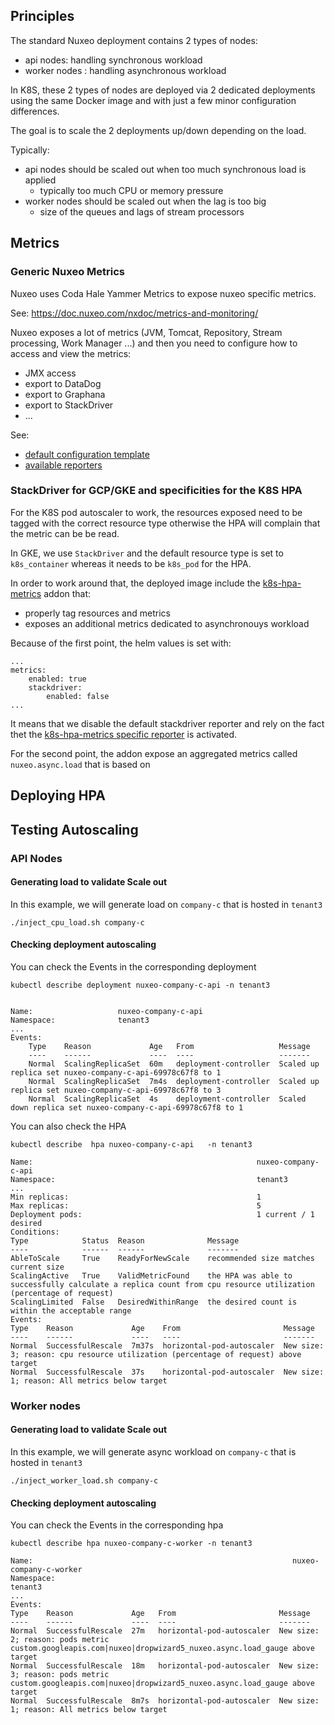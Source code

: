## Principles

The standard Nuxeo deployment contains 2 types of nodes:

 - api nodes: handling synchronous workload
 - worker nodes : handling asynchronous workload

In K8S, these 2 types of nodes are deployed via 2 dedicated deployments using the same Docker image and with just a few minor configuration differences.

The goal is to scale the 2 deployments up/down depending on the load.

Typically:

 - api nodes should be scaled out when too much synchronous load is applied
    - typically too much CPU or memory pressure
 - worker nodes should be scaled out when the lag is too big
    - size of the queues and lags of stream processors

## Metrics 

### Generic Nuxeo Metrics

Nuxeo uses Coda Hale Yammer Metrics to expose nuxeo specific metrics.

See: https://doc.nuxeo.com/nxdoc/metrics-and-monitoring/

Nuxeo exposes a lot of metrics (JVM, Tomcat, Repository, Stream processing, Work Manager ...) and then you need to configure how to access and view the metrics:

 - JMX access
 - export to DataDog
 - export to Graphana
 - export to StackDriver
 - ...

See: 

 - [default configuration template](https://github.com/nuxeo/nuxeo/blob/master/server/nuxeo-nxr-server/src/main/resources/templates/common-base/nxserver/config/metrics-config.xml)
 - [available reporters](https://github.com/nuxeo/nuxeo/tree/master/modules/runtime/nuxeo-runtime-metrics/src/main/java/org/nuxeo/runtime/metrics/reporter)

### StackDriver for GCP/GKE and specificities for the K8S HPA

For the K8S pod autoscaler to work, the resources exposed need to be tagged with the correct resource type otherwise the HPA will complain that the metric can be be read.

In GKE, we use `StackDriver` and the default resource type is set to `k8s_container` whereas it needs to be `k8s_pod` for the HPA.

In order to work around that, the deployed image include the [k8s-hpa-metrics](https://github.com/tiry/nuxeo-tenant-test-image/tree/master/plugins/k8s-hpa-metrics) addon that:

 - properly tag resources and metrics
 - exposes an additional metrics dedicated to asynchronouys workload

Because of the first point, the helm values is set with:

    ...
    metrics:
        enabled: true
        stackdriver:
            enabled: false
    ...
  
It means that we disable the default stackdriver reporter and rely on the fact thet the [k8s-hpa-metrics specific reporter](https://github.com/tiry/nuxeo-tenant-test-image/blob/master/plugins/k8s-hpa-metrics/src/main/resources/OSGI-INF/metrics-config.xml) is activated.

For the second point, the addon expose an aggregated metrics called `nuxeo.async.load` that is based on 

## Deploying HPA

## Testing Autoscaling

### API Nodes

#### Generating load to validate Scale out

In this example, we will generate load on `company-c` that is hosted in `tenant3`

    ./inject_cpu_load.sh company-c

#### Checking deployment autoscaling

You can check the Events in the corresponding deployment

    kubectl describe deployment nuxeo-company-c-api -n tenant3


    Name:                   nuxeo-company-c-api
    Namespace:              tenant3
    ...
    Events:
        Type    Reason             Age   From                   Message
        ----    ------             ----  ----                   -------
        Normal  ScalingReplicaSet  60m   deployment-controller  Scaled up replica set nuxeo-company-c-api-69978c67f8 to 1
        Normal  ScalingReplicaSet  7m4s  deployment-controller  Scaled up replica set nuxeo-company-c-api-69978c67f8 to 3
        Normal  ScalingReplicaSet  4s    deployment-controller  Scaled down replica set nuxeo-company-c-api-69978c67f8 to 1

You can also check the HPA

    kubectl describe  hpa nuxeo-company-c-api   -n tenant3

    Name:                                                  nuxeo-company-c-api
    Namespace:                                             tenant3
    ...
    Min replicas:                                          1
    Max replicas:                                          5
    Deployment pods:                                       1 current / 1 desired
    Conditions:
    Type            Status  Reason              Message
    ----            ------  ------              -------
    AbleToScale     True    ReadyForNewScale    recommended size matches current size
    ScalingActive   True    ValidMetricFound    the HPA was able to successfully calculate a replica count from cpu resource utilization (percentage of request)
    ScalingLimited  False   DesiredWithinRange  the desired count is within the acceptable range
    Events:
    Type    Reason             Age    From                       Message
    ----    ------             ----   ----                       -------
    Normal  SuccessfulRescale  7m37s  horizontal-pod-autoscaler  New size: 3; reason: cpu resource utilization (percentage of request) above target
    Normal  SuccessfulRescale  37s    horizontal-pod-autoscaler  New size: 1; reason: All metrics below target

### Worker nodes

#### Generating load to validate Scale out

In this example, we will generate async workload on `company-c` that is hosted in `tenant3`

    ./inject_worker_load.sh company-c

#### Checking deployment autoscaling

You can check the Events in the corresponding hpa

    kubectl describe hpa nuxeo-company-c-worker -n tenant3
    
    Name:                                                          nuxeo-company-c-worker
    Namespace:                                                                   tenant3
    ...
    Events:
    Type    Reason             Age   From                       Message
    ----    ------             ----  ----                       -------
    Normal  SuccessfulRescale  27m   horizontal-pod-autoscaler  New size: 2; reason: pods metric custom.googleapis.com|nuxeo|dropwizard5_nuxeo.async.load_gauge above target
    Normal  SuccessfulRescale  18m   horizontal-pod-autoscaler  New size: 3; reason: pods metric custom.googleapis.com|nuxeo|dropwizard5_nuxeo.async.load_gauge above target
    Normal  SuccessfulRescale  8m7s  horizontal-pod-autoscaler  New size: 1; reason: All metrics below target

